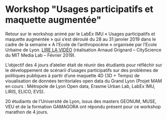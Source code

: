 # Workshop "Usages participatifs et maquette augmentée"
Retour sur le workshop animé par le LabEx IMU « Usages participatifs et maquette augmentée » qui s’est déroulé du 28 au 31 janvier 2019 dans le cadre de la semaine « A l’Ecole de l’anthropocène » organisée par l’Ecole Urbaine de Lyon.
[LIRE LA VIDÉO](https://www.youtube.com/watch?v=V5sqsNWRgEI&feature=youtu.be) (réalisation Arnaud Grignard – CityScience du MIT Media Lab – Février 2019).

L’objectif des 4 jours d’atelier était de réunir des étudiants pour réfléchir sur le développement de scénarii d’usages participatifs sur des problèmes de politiques publiques à partir d’une maquette 4D (3D + Temps) de visualisation de données territoriales open data du Grand Lyon (Projet MAM en cours : Métropole de Lyon Open data, Erasme Urban Lab, LabEx IMU, LIRIS, ELICO, EVS).

20 étudiants de l’Université de Lyon, issus des masters GEONUM, MUSE, VEU et de la formation GAMAGORA ont répondu présent pour ce workshop marathon de 4 jours.

